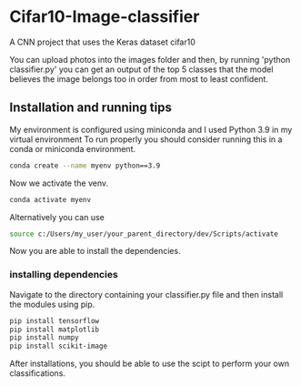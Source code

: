 # Cifar10-Image-classifier
A CNN project that uses the Keras dataset cifar10

You can upload photos into the images folder and then, by running 'python classifier.py' you can get an output of the top 5 classes that the model believes the image belongs too
in order from most to least confident.

## Installation and running tips

My environment is configured using miniconda and I used Python 3.9 in my virtual environment
To run properly you should consider running this in a conda or miniconda environment. 

```bash
conda create --name myenv python==3.9
```
Now we activate the venv.
```bash
conda activate myenv
```
Alternatively you can use
```bash
source c:/Users/my_user/your_parent_directory/dev/Scripts/activate
```

Now you are able to install the dependencies.

### installing dependencies
Navigate to the directory containing your classifier.py file and then install the modules using pip.

```bash
pip install tensorflow
pip install matplotlib
pip install numpy
pip install scikit-image
```

After installations, you should be able to use the scipt to perform your own classifications.
